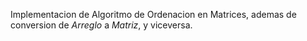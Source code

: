 Implementacion de Algoritmo de Ordenacion en Matrices, ademas de conversion de *Arreglo* a *Matriz*, y viceversa.
